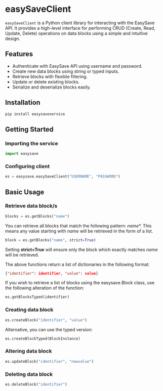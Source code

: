# easySaveClient

`easySaveClient` is a Python client library for interacting with the EasySave API. It provides a high-level interface for performing CRUD (Create, Read, Update, Delete) operations on data blocks using a simple and intuitive design.

## Features

- Authenticate with EasySave API using username and password.
- Create new data blocks using string or typed inputs.
- Retrieve blocks with flexible filtering.
- Update or delete existing blocks.
- Serialize and deserialize blocks easily.


## Installation

```bash
pip install easysaveservice
```

## Getting Started

### Importing the service

```python
import easysave
```

### Configuring client

```python
es = easysave.easySaveClient("USERNAME", "PASSWORD")
```

## Basic Usage

### Retrieve data block/s

```python
blocks = es.getBlocks("name")
```

You can retrieve all blocks that match the following pattern: *name**. This means any value starting with *name* will be retrieved in the form of a list.

```python
block = es.getBlocks("name", strict=True)
```

Setting **strict=True** will ensure only the block which exactly matches *name* will be retrieved.

The above functions return a list of dictionaries in the following format:

```json
{"identifier": identifier, "value": value}
```

If you wish to retrieve a list of blocks using the easysave.Block class, use the following alteration of the function:

```python
es.getBlocksTyped(identifier)
```

### Creating data block

```python
es.createBlock("identifier", "value")
```

Alternative, you can use the typed version:

```python
es.createBlockTyped(BlockInstance)
```

### Altering data block

```python
es.updateBlock("identifier", "newvalue")
```

### Deleting data block

```python
es.deleteBlock("identifier")
```